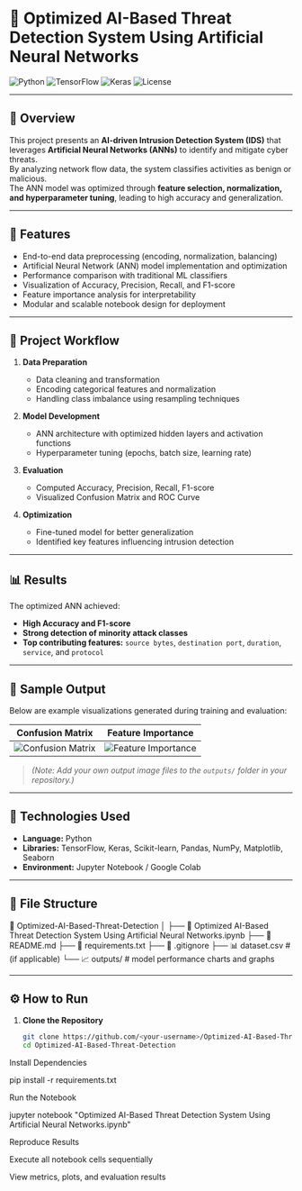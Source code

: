 # 🧠 Optimized AI-Based Threat Detection System Using Artificial Neural Networks

![Python](https://img.shields.io/badge/Python-3.10-blue)
![TensorFlow](https://img.shields.io/badge/TensorFlow-2.x-orange)
![Keras](https://img.shields.io/badge/Keras-DeepLearning-red)
![License](https://img.shields.io/badge/License-MIT-green)

---

## 📘 Overview
This project presents an **AI-driven Intrusion Detection System (IDS)** that leverages **Artificial Neural Networks (ANNs)** to identify and mitigate cyber threats.  
By analyzing network flow data, the system classifies activities as benign or malicious.  
The ANN model was optimized through **feature selection, normalization, and hyperparameter tuning**, leading to high accuracy and generalization.

---

## 🚀 Features
- End-to-end data preprocessing (encoding, normalization, balancing)
- Artificial Neural Network (ANN) model implementation and optimization
- Performance comparison with traditional ML classifiers
- Visualization of Accuracy, Precision, Recall, and F1-score
- Feature importance analysis for interpretability
- Modular and scalable notebook design for deployment

---

## 🧩 Project Workflow
1. **Data Preparation**
   - Data cleaning and transformation  
   - Encoding categorical features and normalization  
   - Handling class imbalance using resampling techniques  

2. **Model Development**
   - ANN architecture with optimized hidden layers and activation functions  
   - Hyperparameter tuning (epochs, batch size, learning rate)  

3. **Evaluation**
   - Computed Accuracy, Precision, Recall, F1-score  
   - Visualized Confusion Matrix and ROC Curve  

4. **Optimization**
   - Fine-tuned model for better generalization  
   - Identified key features influencing intrusion detection  

---

## 📊 Results
The optimized ANN achieved:
- **High Accuracy and F1-score**
- **Strong detection of minority attack classes**
- **Top contributing features:** `source bytes`, `destination port`, `duration`, `service`, and `protocol`

---

## 📸 Sample Output
Below are example visualizations generated during training and evaluation:

| Confusion Matrix | Feature Importance |
|------------------|--------------------|
| ![Confusion Matrix](outputs/confusion_matrix.png) | ![Feature Importance](outputs/feature_importance.png) |

> *(Note: Add your own output image files to the `outputs/` folder in your repository.)*

---

## 🧠 Technologies Used
- **Language:** Python  
- **Libraries:** TensorFlow, Keras, Scikit-learn, Pandas, NumPy, Matplotlib, Seaborn  
- **Environment:** Jupyter Notebook / Google Colab  

---

## 📁 File Structure
📂 Optimized-AI-Based-Threat-Detection
│
├── 📜 Optimized AI-Based Threat Detection System Using Artificial Neural Networks.ipynb
├── 📄 README.md
├── 📄 requirements.txt
├── 📄 .gitignore
├── 📊 dataset.csv # (if applicable)
└── 📈 outputs/ # model performance charts and graphs


---

## ⚙️ How to Run
1. **Clone the Repository**
   ```bash
   git clone https://github.com/<your-username>/Optimized-AI-Based-Threat-Detection.git
   cd Optimized-AI-Based-Threat-Detection


Install Dependencies

pip install -r requirements.txt


Run the Notebook

jupyter notebook "Optimized AI-Based Threat Detection System Using Artificial Neural Networks.ipynb"


Reproduce Results

Execute all notebook cells sequentially

View metrics, plots, and evaluation results
